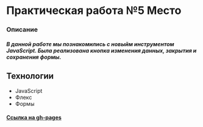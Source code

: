 # Практическая работа №5 Место

### Описание
##### В данной работе мы познакомились с новыйм инструментом JavaScript. Была реализована кнопка изменения данных, закрытия и сохранения формы.

## Технологии
- JavaScript
- Флекс
- Формы

#### [Ссылка на gh-pages](https://semagolosov.github.io/mesto/)